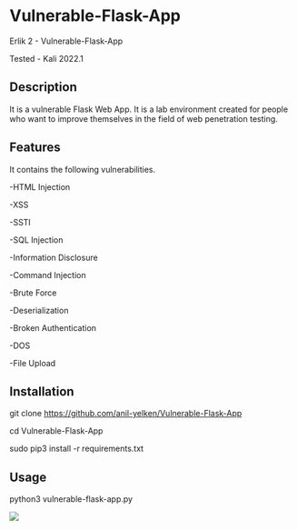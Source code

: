# Vulnerable-Flask-App

Erlik 2 - Vulnerable-Flask-App

Tested - Kali 2022.1

## Description

It is a vulnerable Flask Web App. It is a lab environment created for people who want to improve themselves in the field of web penetration testing.

## Features

It contains the following vulnerabilities.

-HTML Injection

-XSS

-SSTI

-SQL Injection

-Information Disclosure

-Command Injection

-Brute Force

-Deserialization

-Broken Authentication

-DOS

-File Upload

## Installation

git clone https://github.com/anil-yelken/Vulnerable-Flask-App

cd Vulnerable-Flask-App

sudo pip3 install -r requirements.txt

## Usage

python3 vulnerable-flask-app.py

<img src="https://github.com/anil-yelken/Vulnerable-Flask-App/blob/main/vulnerable-flask-app.jpg">

